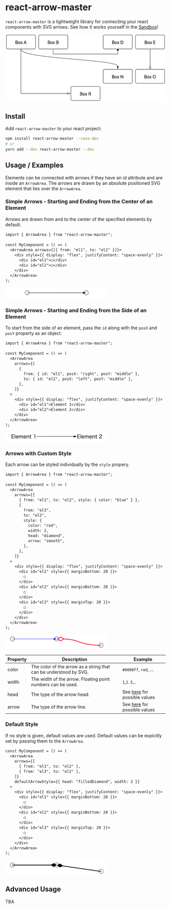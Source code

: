 # react-arrow-master

`react-arrow-master` is a lightweight library for connecting your react components with SVG arrows.
See how it works yourself in the [Sandbox](https://4dtmw.csb.app/)!

![Example](/images/example.png)

## Install

Add `react-arrow-master` to your react project:

```bash
npm install react-arrow-master --save-dev
# or
yarn add --dev react-arrow-master --dev
```

## Usage / Examples

Elements can be connected with arrows if they have an id attribute and are inside an `ArrowArea`.
The arrows are drawn by an absolute positioned SVG element that lies over the `ArrowArea`.

### Simple Arrows - Starting and Ending from the Center of an Element

Arrows are drawn from and to the center of the specified elements by default.

```tsx
import { ArrowArea } from "react-arrow-master";

const MyComponent = () => (
  <ArrowArea arrows={[{ from: "el1", to: "el2" }]}>
    <div style={{ display: "flex", justifyContent: "space-evenly" }}>
      <div id="el1">○</div>
      <div id="el2">○</div>
    </div>
  </ArrowArea>
);
```

![Simple](/images/simple.png)

### Simple Arrows - Starting and Ending from the Side of an Element

To start from the side of an element, pass the `id` along with the `posX` and `posY` property as an object.

```tsx
import { ArrowArea } from "react-arrow-master";

const MyComponent = () => (
  <ArrowArea
    arrows={[
      {
        from: { id: "el1", posX: "right", posY: "middle" },
        to: { id: "el2", posX: "left", posY: "middle" },
      },
    ]}
  >
    <div style={{ display: "flex", justifyContent: "space-evenly" }}>
      <div id="el1">Element 1</div>
      <div id="el2">Element 2</div>
    </div>
  </ArrowArea>
);
```

![Sides](/images/sides.png)

### Arrows with Custom Style

Each arrow can be styled individually by the `style` propery.

```tsx
import { ArrowArea } from "react-arrow-master";

const MyComponent = () => (
  <ArrowArea
    arrows={[
      { from: "el1", to: "el2", style: { color: "blue" } },
      {
        from: "el3",
        to: "el2",
        style: {
          color: "red",
          width: 2,
          head: "diamond",
          arrow: "smooth",
        },
      },
    ]}
  >
    <div style={{ display: "flex", justifyContent: "space-evenly" }}>
      <div id="el1" style={{ marginBottom: 20 }}>
        ○
      </div>
      <div id="el2" style={{ marginBottom: 20 }}>
        ○
      </div>
      <div id="el3" style={{ marginTop: 20 }}>
        ○
      </div>
    </div>
  </ArrowArea>
);
```

![Styled](/images/styled.png)

| Property | Description                                                       | Example                                                                                                     |
| -------- | ----------------------------------------------------------------- | ----------------------------------------------------------------------------------------------------------- |
| color    | The color of the arrow as a string that can be understood by SVG. | `#0000ff`, `red`, ...                                                                                       |
| width    | The width of the arrow. Floating point numbers can be used.       | `1`,`1.5`,..                                                                                                |
| head     | The type of the arrow head.                                       | See [here](https://github.com/lukasjapan/react-arrow-master/blob/master/index.d.ts#L36) for possible values |
| arrow    | The type of the arrow line.                                       | See [here](https://github.com/lukasjapan/react-arrow-master/blob/master/index.d.ts#L35) for possible values |

### Default Style

If no style is given, default values are used.
Default values can be expicitly set by passing them to the `ArrowArea`.

```tsx
const MyComponent = () => (
  <ArrowArea
    arrows={[
      { from: "el1", to: "el2" },
      { from: "el3", to: "el2" },
    ]}
    defaultArrowStyle={{ head: "filledDiamond", width: 2 }}
  >
    <div style={{ display: "flex", justifyContent: "space-evenly" }}>
      <div id="el1" style={{ marginBottom: 20 }}>
        ○
      </div>
      <div id="el2" style={{ marginBottom: 20 }}>
        ○
      </div>
      <div id="el3" style={{ marginTop: 20 }}>
        ○
      </div>
    </div>
  </ArrowArea>
);
```

![Default Style](/images/default_style.png)

## Advanced Usage

TBA
